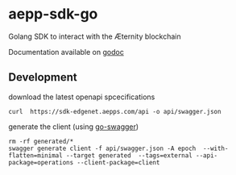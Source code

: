 # aepp-sdk-go

Golang SDK to interact with the Æternity blockchain

Documentation available on [godoc](https://godoc.org/github.com/aeternity/aepp-sdk-go) 




## Development

download the latest openapi spcecifications

```
curl  https://sdk-edgenet.aepps.com/api -o api/swagger.json    
```

generate the client (using [go-swagger](https://github.com/go-swagger/go-swagger))

```
rm -rf generated/*
swagger generate client -f api/swagger.json -A epoch  --with-flatten=minimal --target generated  --tags=external --api-package=operations --client-package=client
```